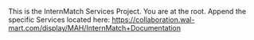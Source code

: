 This is the InternMatch Services Project. You are at the root. Append the specific Services located here: 
https://collaboration.wal-mart.com/display/MAH/InternMatch+Documentation
